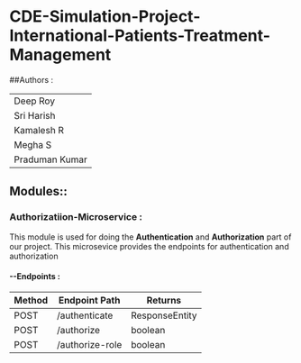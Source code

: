 # CDE-Simulation-Project-International-Patients-Treatment-Management

##Authors :

<table>
  <tr>
    <a href="https://github.com/DRoy7"><td>Deep Roy</td></a>
  </tr>
  <tr>
    <a href="https://github.com/sriharish252"><td>Sri Harish</td></a>
  </tr>
  <tr>
    <a href="https://github.com/Kamalesh8"><td>Kamalesh R</td></a>
  </tr>
  <tr>
    <a href="https://github.com/Megha0699"><td>Megha S</td></a>
  </tr>
  <tr>
    <a href="https://github.com/greninja199"><td>Praduman Kumar</td></a>
  </tr>
</table>

## Modules::

### Authorizatiion-Microservice :
This module is used for doing the **Authentication** and **Authorization** part of our project. 
This microsevice provides the endpoints for authentication and authorization

#### --Endpoints : 
<table>
    <thead>
        <th>Method</th>
        <th>Endpoint Path</th>
        <th>Returns</th>
    </thead>
    <tbody>
        <tr>
            <td>POST</td>
            <td>/authenticate</td>
            <td>ResponseEntity</td>
        </tr>
        <tr>
            <td>POST</td>
            <td>/authorize</td>
            <td>boolean</td>
        </tr>
        <tr>
            <td>POST</td>
            <td>/authorize-role</td>
            <td>boolean</td>
        </tr>
    </tbody>
</table>


